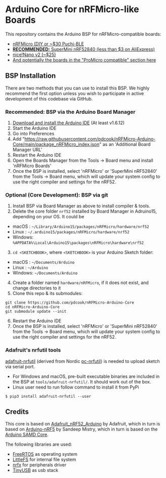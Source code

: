# Arduino Core for nRFMicro-like Boards

This repository contains the Arduino BSP for nRFMicro-compatible boards:

- [nRFMicro (DIY or ~$30 Puchi-BLE](https://github.com/joric/nrfmicro/wiki)
- [**RECOMMENDED:** SuperMini nRF52840 (less than $3 on AliExpress)](https://wiki.icbbuy.com/doku.php?id=developmentboard:nrf52840)
- [nice!Nano v2 (~$25)](https://nicekeyboards.com/nice-nano)
- [And potentially the boards in the "ProMicro compatible" section here](https://github.com/joric/nrfmicro/wiki/Alternatives#pro-micro-compatible)

## BSP Installation

There are two methods that you can use to install this BSP. We highly recommend the first option unless you wish to participate in active development of this codebase via GitHub.

### Recommended: BSP via the Arduino Board Manager

 1. [Download and install the Arduino IDE](https://www.arduino.cc/en/Main/Software) (At least v1.6.12)
 2. Start the Arduino IDE
 3. Go into Preferences
 4. Add "https://raw.githubusercontent.com/pdcook/nRFMicro-Arduino-Core/main/package_nRFMicro_index.json" as an 'Additional Board Manager URL'
 5. Restart the Arduino IDE
 6. Open the Boards Manager from the Tools -> Board menu and install 'nRFMicro Boards'
 7. Once the BSP is installed, select 'nRFMicro' or 'SuperMini nRF52840' from the Tools -> Board menu, which will update your system config to use the right compiler and settings for the nRF52.

### Optional (Core Development): BSP via git

 1. Install BSP via Board Manager as above to install compiler & tools.
 2. Delete the core folder `nrf52` installed by Board Manager in Adruino15, depending on your OS. It could be
  * macOS  : `~/Library/Arduino15/packages/nRFMicro/hardware/nrf52`
  * Linux  : `~/.arduino15/packages/nRFMicro/hardware/nrf52`
  * Windows: `%APPDATA%\Local\Arduino15\packages\nRFMicro\hardware\nrf52`
 3. `cd <SKETCHBOOK>`, where `<SKETCHBOOK>` is your Arduino Sketch folder:
  * macOS  : `~/Documents/Arduino`
  * Linux  : `~/Arduino`
  * Windows: `~/Documents/Arduino`
 4. Create a folder named `hardware/nRFMicro`, if it does not exist, and change directories to it
 5. Clone this repo & its submodules:

   ```
   git clone https://github.com/pdcook/nRFMicro-Arduino-Core
   cd nRFMicro-Arduino-Core
   git submodule update --init
   ```
   
 6. Restart the Arduino IDE
 7. Once the BSP is installed, select 'nRFMicro' or 'SuperMini nRF52840' from the Tools -> Board menu, which will update your system config to use the right compiler and settings for the nRF52.

### Adafruit's nrfutil tools

[adafruit-nrfutil](https://github.com/adafruit/Adafruit_nRF52_nrfutil) (derived from Nordic [pc-nrfutil](https://github.com/NordicSemiconductor/pc-nrfutil)) is needed to upload sketch via serial port.

- For Windows and macOS, pre-built executable binaries are included in the BSP at `tools/adafruit-nrfutil/`. It should work out of the box.
- Linux user need to run follow command to install it from PyPi

```
$ pip3 install adafruit-nrfutil --user
```

## Credits

This core is based on [Adafruit_nRF52_Arduino](https://github.com/adafruit/Adafruit_nRF52_Arduino) by Adafruit, which in turn is based on [Arduino-nRF5](https://github.com/sandeepmistry/arduino-nRF5) by Sandeep Mistry, which in turn is based on the [Arduino SAMD Core](https://github.com/arduino/ArduinoCore-samd).

The following libraries are used:

- [FreeRTOS](https://www.freertos.org/) as operating system
- [LittleFS](https://github.com/ARMmbed/littlefs) for internal file system
- [nrfx](https://github.com/NordicSemiconductor/nrfx) for peripherals driver
- [TinyUSB](https://github.com/hathach/tinyusb) as usb stack

